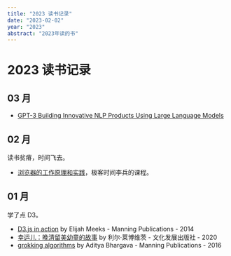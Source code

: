 ```yaml
---
title: "2023 读书记录"
date: "2023-02-02"
year: "2023"
abstract: "2023年读的书"
---
```


# 2023 读书记录

## 03 月

- [GPT-3 Building Innovative NLP Products Using Large Language Models](https://book.douban.com/subject/35852216/)

## 02 月

读书贫瘠，时间飞去。

- [浏览器的工作原理和实践](https://time.geekbang.org/column/intro/100033601)，极客时间李兵的课程。

## 01 月

学了点 D3。

- [D3.js in action](https://book.douban.com/subject/25850033/) by Elijah Meeks - Manning Publications - 2014
- [幸运儿：晚清留美幼童的故事](https://book.douban.com/subject/35048675/) by 利尔·莱博维茨 - 文化发展出版社 - 2020
- [grokking algorithms](https://book.douban.com/subject/26366784/) by Aditya Bhargava - Manning Publications - 2016
